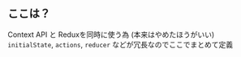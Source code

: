 ## ここは？
Context API と Reduxを同時に使う為 (本来はやめたほうがいい)   
`initialState`, `actions`, `reducer`  などが冗長なのでここでまとめて定義